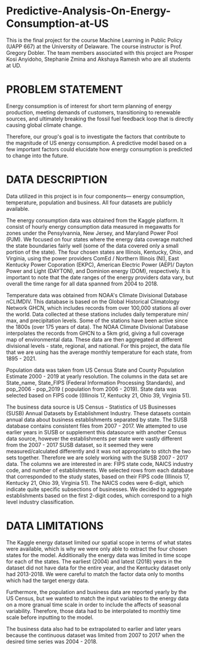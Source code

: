 # Predictive-Analysis-On-Energy-Consumption-at-US

This is the final project for the course Machine Learning in Public Policy (UAPP 667) at the University of Delaware. The course instructor is Prof. Gregory Dobler. The team members associated with this project are Prosper Kosi Anyidoho, Stephanie Zmina and Akshaya Ramesh who are all students at UD.

# PROBLEM STATEMENT

Energy consumption is of interest for short term planning of energy production, meeting demands of customers, transitioning to renewable sources, and ultimately breaking the fossil fuel feedback loop that is directly causing global climate change.

Therefore, our group's goal is to investigate the factors that contribute to the magnitude of US energy consumption. A predictive model based on a few important factors could elucidate how energy consumption is predicted to change into the future.

# DATA DESCRIPTION
Data utilized in this project is in four components— energy consumption, temperature, population and business. All four datasets are publicly available.

The energy consumption data was obtained from the Kaggle platform. It consist of hourly energy consumption data measured in megawatts for zones under the Pensylvannia, New Jersey, and Maryland Power Pool (PJM). We focused on four states where the energy data coverage matched the state boundaries fairly well (some of the data covered only a small portion of the state). The four chosen states are Illinois, Kentucky, Ohio, and Virginia, using the power providers ComEd / Northern Illinois (NI), East Kentucky Power Coporation (EKPC), American Electric Power (AEP)/ Dayton Power and Light (DAYTON), and Dominion energy (DOM), respectively. It is important to note that the date ranges of the energy providers data vary, but overall the time range for all data spanned from 2004 to 2018.

Temperature data was obtained from NOAA's Climate Divisional Database nCLIMDIV. This database is based on the Global Historical Climatology Network GHCN, which includes records from over 100,000 stations all over the world. Data collected at these stations includes daily temperature min/ max, and precipitation levels. Some of the stations have been active since the 1800s (over 175 years of data). The NOAA Climate Divisional Database interpolates the records from GHCN to a 5km grid, giving a full coverage map of environmental data. These data are then aggregated at different divisional levels - state, regional, and national. For this project, the data file that we are using has the average monthly temperature for each state, from 1895 - 2021.

Population data was taken from US Census State and County Population Estimate 2000 - 2019 at yearly resolution. The columns in the data set are State_name, State_FIPS (Federal Information Processing Standards), and pop_2006 - pop_2019 ( population from 2006 - 2019). State data was selected based on FIPS code ((Illinois 17, Kentucky 21, Ohio 39, Virginia 51).

The business data source is US Census - Statistics of US Businesses (SUSB) Annual Datasets by Establishment Industry. These datasets contain annual data about business establishments separated by state. The SUSB database contains consistent files from 2007 - 2017. We attempted to use earlier years in SUSB or supplement this datasource with another Census data source, however the establishments per state were vastly different from the 2007 - 2017 SUSB dataset, so it seemed they were measured/calculated differently and it was not appropriate to stitch the two sets together. Therefore we are solely working with the SUSB 2007 - 2017 data. The columns we are interested in are: FIPS state code, NAICS industry code, and number of establishments. We selected rows from each database that corresponded to the study states, based on their FIPS code (Illinois 17, Kentucky 21, Ohio 39, Virginia 51). The NAICS codes were 6-digit, which indicate quite specific subsections of businesses. We decided to aggregate establishments based on the first 2-digit codes, which correspond to a high level industry classification.

# DATA LIMITATIONS

The Kaggle energy dataset limited our spatial scope in terms of what states were available, which is why we were only able to extract the four chosen states for the model. Additionally the energy data was limited in time scope for each of the states. The earliest (2004) and latest (2018) years in the dataset did not have data for the entire year, and the Kentucky dataset only had 2013-2018. We were careful to match the factor data only to months which had the target energy data.

Furthermore, the population and business data are reported yearly by the US Census, but we wanted to match the input variables to the energy data on a more granual time scale in order to include the affects of seasonal variability. Therefore, those data had to be interpolated to monthly time scale before inputting to the model.

The business data also had to be extrapolated to earlier and later years because the continuous dataset was limited from 2007 to 2017 when the desired time series was 2004 - 2018.


